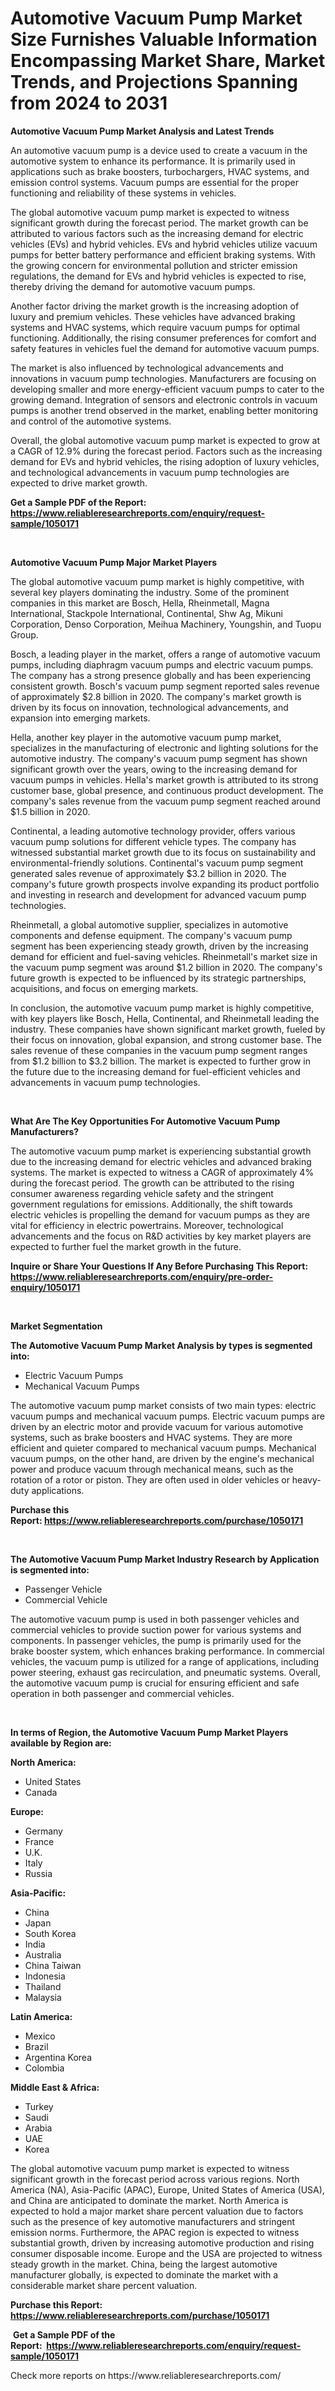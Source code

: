<p><h1>Automotive Vacuum Pump Market Size Furnishes Valuable Information Encompassing Market Share, Market Trends, and Projections Spanning from 2024 to 2031</h1></p><p><strong>Automotive Vacuum Pump Market Analysis and Latest Trends</strong></p>
<p><p>An automotive vacuum pump is a device used to create a vacuum in the automotive system to enhance its performance. It is primarily used in applications such as brake boosters, turbochargers, HVAC systems, and emission control systems. Vacuum pumps are essential for the proper functioning and reliability of these systems in vehicles.</p><p>The global automotive vacuum pump market is expected to witness significant growth during the forecast period. The market growth can be attributed to various factors such as the increasing demand for electric vehicles (EVs) and hybrid vehicles. EVs and hybrid vehicles utilize vacuum pumps for better battery performance and efficient braking systems. With the growing concern for environmental pollution and stricter emission regulations, the demand for EVs and hybrid vehicles is expected to rise, thereby driving the demand for automotive vacuum pumps.</p><p>Another factor driving the market growth is the increasing adoption of luxury and premium vehicles. These vehicles have advanced braking systems and HVAC systems, which require vacuum pumps for optimal functioning. Additionally, the rising consumer preferences for comfort and safety features in vehicles fuel the demand for automotive vacuum pumps.</p><p>The market is also influenced by technological advancements and innovations in vacuum pump technologies. Manufacturers are focusing on developing smaller and more energy-efficient vacuum pumps to cater to the growing demand. Integration of sensors and electronic controls in vacuum pumps is another trend observed in the market, enabling better monitoring and control of the automotive systems.</p><p>Overall, the global automotive vacuum pump market is expected to grow at a CAGR of 12.9% during the forecast period. Factors such as the increasing demand for EVs and hybrid vehicles, the rising adoption of luxury vehicles, and technological advancements in vacuum pump technologies are expected to drive market growth.</p></p>
<p><strong>Get a Sample PDF of the Report:&nbsp; <a href="https://www.reliableresearchreports.com/enquiry/request-sample/1050171">https://www.reliableresearchreports.com/enquiry/request-sample/1050171</a></strong></p>
<p>&nbsp;</p>
<p><strong>Automotive Vacuum Pump Major Market Players</strong></p>
<p><p>The global automotive vacuum pump market is highly competitive, with several key players dominating the industry. Some of the prominent companies in this market are Bosch, Hella, Rheinmetall, Magna International, Stackpole International, Continental, Shw Ag, Mikuni Corporation, Denso Corporation, Meihua Machinery, Youngshin, and Tuopu Group.</p><p>Bosch, a leading player in the market, offers a range of automotive vacuum pumps, including diaphragm vacuum pumps and electric vacuum pumps. The company has a strong presence globally and has been experiencing consistent growth. Bosch's vacuum pump segment reported sales revenue of approximately $2.8 billion in 2020. The company's market growth is driven by its focus on innovation, technological advancements, and expansion into emerging markets.</p><p>Hella, another key player in the automotive vacuum pump market, specializes in the manufacturing of electronic and lighting solutions for the automotive industry. The company's vacuum pump segment has shown significant growth over the years, owing to the increasing demand for vacuum pumps in vehicles. Hella's market growth is attributed to its strong customer base, global presence, and continuous product development. The company's sales revenue from the vacuum pump segment reached around $1.5 billion in 2020.</p><p>Continental, a leading automotive technology provider, offers various vacuum pump solutions for different vehicle types. The company has witnessed substantial market growth due to its focus on sustainability and environmental-friendly solutions. Continental's vacuum pump segment generated sales revenue of approximately $3.2 billion in 2020. The company's future growth prospects involve expanding its product portfolio and investing in research and development for advanced vacuum pump technologies.</p><p>Rheinmetall, a global automotive supplier, specializes in automotive components and defense equipment. The company's vacuum pump segment has been experiencing steady growth, driven by the increasing demand for efficient and fuel-saving vehicles. Rheinmetall's market size in the vacuum pump segment was around $1.2 billion in 2020. The company's future growth is expected to be influenced by its strategic partnerships, acquisitions, and focus on emerging markets.</p><p>In conclusion, the automotive vacuum pump market is highly competitive, with key players like Bosch, Hella, Continental, and Rheinmetall leading the industry. These companies have shown significant market growth, fueled by their focus on innovation, global expansion, and strong customer base. The sales revenue of these companies in the vacuum pump segment ranges from $1.2 billion to $3.2 billion. The market is expected to further grow in the future due to the increasing demand for fuel-efficient vehicles and advancements in vacuum pump technologies.</p></p>
<p>&nbsp;</p>
<p><strong>What Are The Key Opportunities For Automotive Vacuum Pump Manufacturers?</strong></p>
<p><p>The automotive vacuum pump market is experiencing substantial growth due to the increasing demand for electric vehicles and advanced braking systems. The market is expected to witness a CAGR of approximately 4% during the forecast period. The growth can be attributed to the rising consumer awareness regarding vehicle safety and the stringent government regulations for emissions. Additionally, the shift towards electric vehicles is propelling the demand for vacuum pumps as they are vital for efficiency in electric powertrains. Moreover, technological advancements and the focus on R&D activities by key market players are expected to further fuel the market growth in the future.</p></p>
<p><strong>Inquire or Share Your Questions If Any Before Purchasing This Report: <a href="https://www.reliableresearchreports.com/enquiry/pre-order-enquiry/1050171">https://www.reliableresearchreports.com/enquiry/pre-order-enquiry/1050171</a></strong></p>
<p>&nbsp;</p>
<p><strong>Market Segmentation</strong></p>
<p><strong>The Automotive Vacuum Pump Market Analysis by types is segmented into:</strong></p>
<p><ul><li>Electric Vacuum Pumps</li><li>Mechanical Vacuum Pumps</li></ul></p>
<p><p>The automotive vacuum pump market consists of two main types: electric vacuum pumps and mechanical vacuum pumps. Electric vacuum pumps are driven by an electric motor and provide vacuum for various automotive systems, such as brake boosters and HVAC systems. They are more efficient and quieter compared to mechanical vacuum pumps. Mechanical vacuum pumps, on the other hand, are driven by the engine's mechanical power and produce vacuum through mechanical means, such as the rotation of a rotor or piston. They are often used in older vehicles or heavy-duty applications.</p></p>
<p><strong>Purchase this Report:&nbsp;<a href="https://www.reliableresearchreports.com/purchase/1050171">https://www.reliableresearchreports.com/purchase/1050171</a></strong></p>
<p>&nbsp;</p>
<p><strong>The Automotive Vacuum Pump Market Industry Research by Application is segmented into:</strong></p>
<p><ul><li>Passenger Vehicle</li><li>Commercial Vehicle</li></ul></p>
<p><p>The automotive vacuum pump is used in both passenger vehicles and commercial vehicles to provide suction power for various systems and components. In passenger vehicles, the pump is primarily used for the brake booster system, which enhances braking performance. In commercial vehicles, the vacuum pump is utilized for a range of applications, including power steering, exhaust gas recirculation, and pneumatic systems. Overall, the automotive vacuum pump is crucial for ensuring efficient and safe operation in both passenger and commercial vehicles.</p></p>
<p>&nbsp;</p>
<p><strong>In terms of Region, the Automotive Vacuum Pump Market Players available by Region are:</strong></p>
<p>
    <p> <strong> North America: </strong>
        <ul>
            <li>United States</li>
            <li>Canada</li>
        </ul>
        </p> 
    <p> <strong> Europe: </strong>
        <ul>
            <li>Germany</li>
            <li>France</li>
            <li>U.K.</li>
            <li>Italy</li>
            <li>Russia</li>
        </ul>
        </p> 
    <p> <strong> Asia-Pacific: </strong>
        <ul>
            <li>China</li>
            <li>Japan</li>
            <li>South Korea</li>
            <li>India</li>
            <li>Australia</li>
            <li>China Taiwan</li>
            <li>Indonesia</li>
            <li>Thailand</li>
            <li>Malaysia</li>
        </ul>
        </p> 
    <p> <strong> Latin America: </strong>
        <ul>
            <li>Mexico</li>
            <li>Brazil</li>
            <li>Argentina Korea</li>
            <li>Colombia</li>
        </ul>
        </p> 
    <p> <strong> Middle East & Africa: </strong>
        <ul>
            <li>Turkey</li>
            <li>Saudi</li>
            <li>Arabia</li>
            <li>UAE</li>
            <li>Korea</li>
        </ul>
    </p>
    </p>
<p><p>The global automotive vacuum pump market is expected to witness significant growth in the forecast period across various regions. North America (NA), Asia-Pacific (APAC), Europe, United States of America (USA), and China are anticipated to dominate the market. North America is expected to hold a major market share percent valuation due to factors such as the presence of key automotive manufacturers and stringent emission norms. Furthermore, the APAC region is expected to witness substantial growth, driven by increasing automotive production and rising consumer disposable income. Europe and the USA are projected to witness steady growth in the market. China, being the largest automotive manufacturer globally, is expected to dominate the market with a considerable market share percent valuation.</p></p>
<p><strong>Purchase this Report: <a href="https://www.reliableresearchreports.com/purchase/1050171">https://www.reliableresearchreports.com/purchase/1050171</a></strong></p>
<p>&nbsp;<strong>Get a Sample PDF of the Report:&nbsp;&nbsp;<a href="https://www.reliableresearchreports.com/enquiry/request-sample/1050171">https://www.reliableresearchreports.com/enquiry/request-sample/1050171</a></strong></p>
<p><strong></strong></p>
<p>Check more reports on https://www.reliableresearchreports.com/</p>